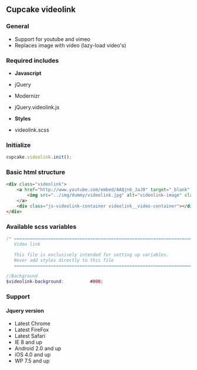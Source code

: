 ## Cupcake videolink

### General
- Support for youtube and vimeo
- Replaces image with video (lazy-load video's)


### Required includes
- **Javascript**
 - jQuery
 - Modernizr
 - jQuery.videolink.js

- **Styles**
 - videolink.scss


### Initialize
```javascript
cupcake.videolink.init();
```

### Basic html structure
```html
<div class="videolink">
    <a href="http://www.youtube.com/embed/AAQjn6_JaJ0" target="_blank" class="js-videolink-play-link videolink__video-link" data-video-provider="youtube" data-video-id="AAQjn6_JaJ0" data-make-fluid="true">
        <img src="../img/dummy/videolink.jpg" alt="videolink-image" class="videolink__video-link__image" />
    </a>
    <div class="js-videolink-container videolink__video-container"></div>
</div>
```

### Available scss variables
```scss
/* ==========================================================================
   Video link

   This file is exclusively intended for setting up variables.
   Never add styles directly to this file
   ========================================================================== */

//Background
$videolink-background:          #000;
```

### Support

#### Jquery version
- Latest Chrome
- Latest FireFox
- Latest Safari
- IE 8 and up
- Android 2.0 and up
- iOS 4.0 and up
- WP 7.5 and up
